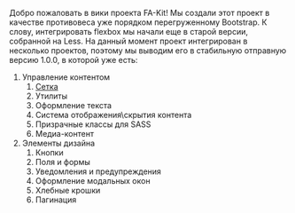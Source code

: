 Добро пожаловать в вики проекта FA-Kit!
Мы создали этот проект в качестве противовеса уже порядком перегруженному Bootstrap. К слову, интегрировать flexbox мы начали еще в старой версии, собранной на Less.
На данный момент проект интегрирован в несколько проектов, поэтому мы выводим его в стабильную отправную версию 1.0.0, в которой уже есть:
1. Управление контентом
   1. [Сетка](/devamstudio/fa-kit/wiki/Grid)
   1. Утилиты
   1. Оформление текста
   1. Система отображения\скрытия контента
   1. Призрачные классы для SASS
   1. Медиа-контент
1. Элементы дизайна
   1. Кнопки
   1. Поля и формы
   1. Уведомления и предупреждения
   1. Оформление модальных окон
   1. Хлебные крошки
   1. Пагинация